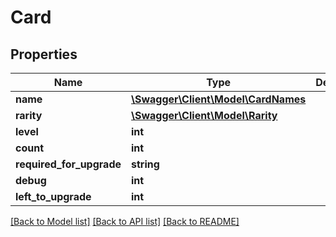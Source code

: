 # Card

## Properties
Name | Type | Description | Notes
------------ | ------------- | ------------- | -------------
**name** | [**\Swagger\Client\Model\CardNames**](CardNames.md) |  | [optional] 
**rarity** | [**\Swagger\Client\Model\Rarity**](Rarity.md) |  | [optional] 
**level** | **int** |  | [optional] 
**count** | **int** |  | [optional] 
**required_for_upgrade** | **string** |  | [optional] 
**debug** | **int** |  | [optional] 
**left_to_upgrade** | **int** |  | [optional] 

[[Back to Model list]](../README.md#documentation-for-models) [[Back to API list]](../README.md#documentation-for-api-endpoints) [[Back to README]](../README.md)


